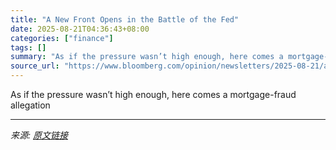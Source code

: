 ```yaml
---
title: "A New Front Opens in the Battle of the Fed"
date: 2025-08-21T04:36:43+08:00
categories: ["finance"]
tags: []
summary: "As if the pressure wasn’t high enough, here comes a mortgage-fraud allegation"
source_url: "https://www.bloomberg.com/opinion/newsletters/2025-08-21/a-new-front-opens-in-the-battle-of-the-fed"
---
```


As if the pressure wasn’t high enough, here comes a mortgage-fraud allegation

---

*来源: [原文链接](https://www.bloomberg.com/opinion/newsletters/2025-08-21/a-new-front-opens-in-the-battle-of-the-fed)*
